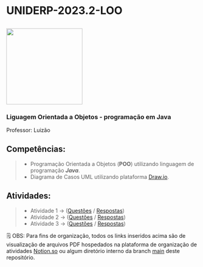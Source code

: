 # UNIDERP-2023.2-LOO
<img src="https://marcas-logos.net/wp-content/uploads/2020/11/Java-logo.png" width=200><br>
----

### Liguagem Orientada a Objetos - programação em Java
Professor: Luizão
## Competências:
> - Programação Orientada a Objetos (**POO**) utilizando linguagem de programação ***Java***.<br>
> - Diagrama de Casos UML utilizando plataforma [Draw.io](https://app.diagrams.net/).<br>

## Atividades:
<!-- Template para inserir novo: -->
<!-- > -  Atividade x -> ([Questões]() / [Respostas]())<br> -->
> -  Atividade 1 -> ([Questões](https://file.notion.so/f/s/19ac1f4a-86a7-4106-8802-6e4e5956b2bd/LOO_-_Atividade_01_-_Questes.pdf?id=1b27a6e8-a1cb-40e1-b8ed-57c1630d948f&table=block&spaceId=3fd5430b-235c-4c10-b060-d4b618259794&expirationTimestamp=1693144800000&signature=KKTHjeh1MaoZSlvAvz01oGQopgL81M6OkRwPwBdf82A&downloadName=LOO+-+Atividade+01+-+Quest%C3%B5es.pdf) / [Respostas](https://file.notion.so/f/s/4428a12b-6a74-4c32-b94e-c748f1e37f91/LOO_-_Atividade_01_-_Respostas.pdf?id=7d21fec2-6bd2-4dc2-a2b0-60f356753053&table=block&spaceId=3fd5430b-235c-4c10-b060-d4b618259794&expirationTimestamp=1693144800000&signature=ADd75MFJfnAVSldVQI4UV4qH7laoPhtwdpBks12Vo5I&downloadName=LOO+-+Atividade+01+-+Respostas.pdf))<br>
> -  Atividade 2 -> ([Questões](https://file.notion.so/f/s/49d242dc-6d57-42a3-8260-83ee804bc757/LOO_-_Atividade_02_-_Questes.pdf?id=563f12e6-f1a2-47d6-8c9e-26a40483d0d4&table=block&spaceId=3fd5430b-235c-4c10-b060-d4b618259794&expirationTimestamp=1693144800000&signature=npmeNL8ce82rGHCBM_XH-QtbbQb6SEo1ElCUxfoCYNI&downloadName=LOO+-+Atividade+02+-+Quest%C3%B5es.pdf) / [Respostas](https://file.notion.so/f/s/ae46a104-c935-4b44-9ed9-1aa2f646c084/LOO_-_Atividade_02_-_Respostas.pdf?id=c029b355-7f81-4257-99dd-e44b21bddce7&table=block&spaceId=3fd5430b-235c-4c10-b060-d4b618259794&expirationTimestamp=1693144800000&signature=53qBHwSUkTWDzg-GlNyZwJU6R2MACgM0Lx9wfFWJtMU&downloadName=LOO+-+Atividade+02+-+Respostas.pdf))<br>
> -  Atividade 3 -> ([Questões](https://file.notion.so/f/s/1f9753d9-19f8-4f30-9aae-ffff6ef13bc9/LOO_-_Atividade_03_-_Questes.pdf?id=6a1c7b09-6c6b-43aa-aeb5-82df35c5f841&table=block&spaceId=3fd5430b-235c-4c10-b060-d4b618259794&expirationTimestamp=1693144800000&signature=mzeiH7ZGY-3AcufCFDX8UGAOHtzlRGZj90J53Tl32Nw&downloadName=LOO+-+Atividade+03+-+Quest%C3%B5es.pdf) / [Respostas]())<br>

🗒️ OBS: Para fins de organização, todos os links inseridos acima são de visualização de arquivos PDF hospedados na plataforma de organização de atividades [Notion.so](https://www.notion.so/pt-br) ou algum diretório interno da branch [main](https://github.com/diogoJoseFreitas/UNIDERP-2023.2-LOO/tree/main) deste repositório.
